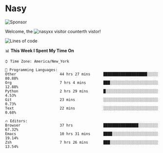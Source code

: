 # Nasy

<!--
<p align="center">
<img height="200" src="https://github-readme-stats.vercel.app/api?username=nasyxx&count_private=true&show_icons=true&theme=dracula&include_all_commits=true"/>
<img height="200" src="https://github-readme-stats.vercel.app/api/top-langs/?username=nasyxx&theme=dracula&hide=html,jupyter+notebook&count_private=true&show_icons=true"/>
</p>

  
----------------
-->

![Sponsor](https://img.shields.io/static/v1.svg?label=Sponsor&message=%E2%9D%A4&logo=GitHub&style=flat&color=pink)
 
Welcome, the ![nasyxx visitor counter](https://count.getloli.com/get/@nasyxx?theme=rule34)th vistor!
 
<!--START_SECTION:waka-->
![Lines of code](https://img.shields.io/badge/From%20Hello%20World%20I%27ve%20Written-599845%20lines%20of%20code-blue)

📊 **This Week I Spent My Time On** 

```text
⌚︎ Time Zone: America/New_York

💬 Programming Languages: 
Other                    44 hrs 27 mins      ████████████████████░░░░░   80.88% 
Org                      7 hrs 4 mins        ███░░░░░░░░░░░░░░░░░░░░░░   12.88% 
Python                   2 hrs 29 mins       █░░░░░░░░░░░░░░░░░░░░░░░░   4.53% 
Git                      23 mins             ░░░░░░░░░░░░░░░░░░░░░░░░░   0.73% 
Text                     22 mins             ░░░░░░░░░░░░░░░░░░░░░░░░░   0.68%

🔥 Editors: 
Browser                  37 hrs              ████████████████░░░░░░░░░   67.32% 
Emacs                    10 hrs 31 mins      ████░░░░░░░░░░░░░░░░░░░░░   19.14% 
Zsh                      7 hrs 26 mins       ███░░░░░░░░░░░░░░░░░░░░░░   13.54%

```


<!--END_SECTION:waka-->

<!-- ![visitors](https://visitor-badge.laobi.icu/badge?page_id=nasyxx.nasyxx) -->
